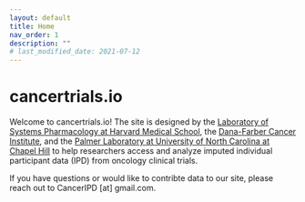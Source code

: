 ```yaml
---
layout: default
title: Home
nav_order: 1
description: ""
# last_modified_date: 2021-07-12
---
```


<!-- UIkit CSS -->
<link rel="stylesheet" href="https://cdn.jsdelivr.net/npm/uikit@3.6.22/dist/css/uikit.min.css" />

# cancertrials.io

Welcome to cancertrials.io!
The site is designed by the [Laboratory of Systems Pharmacology at Harvard Medical School](https://hits.harvard.edu/the-program/laboratory-of-systems-pharmacology/about/), 
the [Dana-Farber Cancer Institute](https://www.dana-farber.org/), and the [Palmer Laboratory at University of North Carolina at Chapel Hill](https://www.med.unc.edu/pharm/directory/adam-palmer-phd/) to help researchers access and analyze imputed individual participant data (IPD) from oncology clinical trials.

If you have questions or would like to contribte data to our site, please reach out to CancerIPD [at] gmail.com. 


